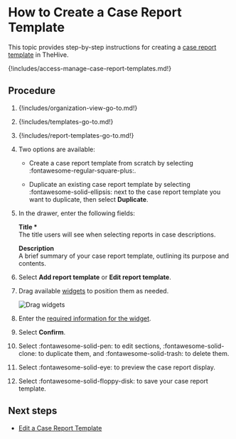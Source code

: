 # How to Create a Case Report Template

This topic provides step-by-step instructions for creating a [case report template](about-case-report-templates.md) in TheHive.

{!includes/access-manage-case-report-templates.md!}

## Procedure

1. {!includes/organization-view-go-to.md!}

2. {!includes/templates-go-to.md!}

3. {!includes/report-templates-go-to.md!}

4. Two options are available:

    * Create a case report template from scratch by selecting :fontawesome-regular-square-plus:.

    * Duplicate an existing case report template by selecting :fontawesome-solid-ellipsis: next to the case report template you want to duplicate, then select **Duplicate**.

5. In the drawer, enter the following fields:

    **Title \***  
    The title users will see when selecting reports in case descriptions.

    **Description**  
    A brief summary of your case report template, outlining its purpose and contents.

6. Select **Add report template** or **Edit report template**. 

7. Drag available [widgets](widgets-case-report-templates.md) to position them as needed.

    ![Drag widgets](/thehive/images/user-guides/organization/configure-organization/drag-and-drop-widgets.gif)

8. Enter the [required information for the widget](widgets-case-report-templates.md).

9. Select **Confirm**.

10. Select :fontawesome-solid-pen: to edit sections, :fontawesome-solid-clone: to duplicate them, and :fontawesome-solid-trash: to delete them.

11. Select :fontawesome-solid-eye: to preview the case report display.

12. Select :fontawesome-solid-floppy-disk: to save your case report template.

## Next steps

* [Edit a Case Report Template](edit-a-case-report-template.md)
